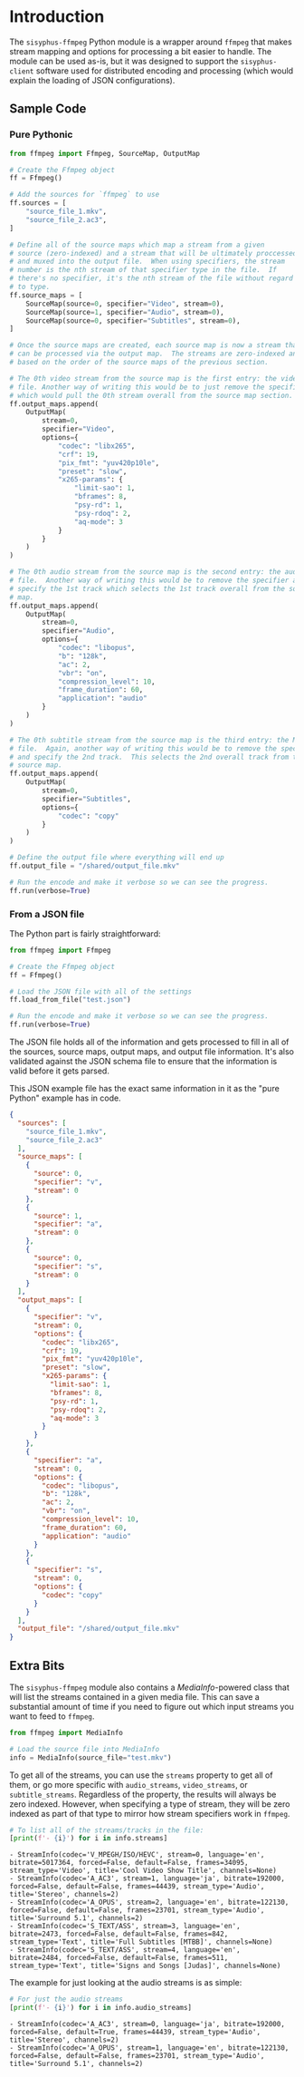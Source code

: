 # Introduction

The `sisyphus-ffmpeg` Python module is a wrapper around `ffmpeg` that makes stream mapping and options for processing a bit easier to handle.  The module can be used as-is, but it was designed to support the `sisyphus-client` software used for distributed encoding and processing (which would explain the loading of JSON configurations).

## Sample Code

### Pure Pythonic

```python
from ffmpeg import Ffmpeg, SourceMap, OutputMap

# Create the Ffmpeg object
ff = Ffmpeg()

# Add the sources for `ffmpeg` to use
ff.sources = [
    "source_file_1.mkv",
    "source_file_2.ac3",
]

# Define all of the source maps which map a stream from a given
# source (zero-indexed) and a stream that will be ultimately proccessed
# and muxed into the output file.  When using specifiers, the stream
# number is the nth stream of that specifier type in the file.  If
# there's no specifier, it's the nth stream of the file without regard
# to type.
ff.source_maps = [
    SourceMap(source=0, specifier="Video", stream=0),
    SourceMap(source=1, specifier="Audio", stream=0),
    SourceMap(source=0, specifier="Subtitles", stream=0),
]

# Once the source maps are created, each source map is now a stream that
# can be processed via the output map.  The streams are zero-indexed and
# based on the order of the source maps of the previous section.

# The 0th video stream from the source map is the first entry: the video
# file. Another way of writing this would be to just remove the specifier
# which would pull the 0th stream overall from the source map section.
ff.output_maps.append(
    OutputMap(
        stream=0, 
        specifier="Video", 
        options={
            "codec": "libx265",
            "crf": 19,
            "pix_fmt": "yuv420p10le",
            "preset": "slow",
            "x265-params": {
                "limit-sao": 1,
                "bframes": 8,
                "psy-rd": 1,
                "psy-rdoq": 2,
                "aq-mode": 3
            }
        }    
    )
)

# The 0th audio stream from the source map is the second entry: the audio
# file.  Another way of writing this would be to remove the specifier and
# specify the 1st track which selects the 1st track overall from the source
# map.
ff.output_maps.append(
    OutputMap(
        stream=0, 
        specifier="Audio", 
        options={
            "codec": "libopus",
            "b": "128k",
            "ac": 2,
            "vbr": "on",
            "compression_level": 10,
            "frame_duration": 60,
            "application": "audio"
        }    
    )
)

# The 0th subtitle stream from the source map is the third entry: the MKV
# file.  Again, another way of writing this would be to remove the specifier
# and specify the 2nd track.  This selects the 2nd overall track from the
# source map.
ff.output_maps.append(
    OutputMap(
        stream=0,
        specifier="Subtitles",
        options={
            "codec": "copy"
        }
    )
)

# Define the output file where everything will end up
ff.output_file = "/shared/output_file.mkv"

# Run the encode and make it verbose so we can see the progress.
ff.run(verbose=True)
```

### From a JSON file

The Python part is fairly straightforward:
```python
from ffmpeg import Ffmpeg

# Create the Ffmpeg object
ff = Ffmpeg()

# Load the JSON file with all of the settings
ff.load_from_file("test.json")

# Run the encode and make it verbose so we can see the progress.
ff.run(verbose=True)
```

The JSON file holds all of the information and gets processed to fill in all of the sources, source maps, output maps, and output file information.  It's also validated against the JSON schema file to ensure that the information is valid before it gets parsed.

This JSON example file has the exact same information in it as the "pure Python" example has in code.

```json
{
  "sources": [
    "source_file_1.mkv",
    "source_file_2.ac3"
  ],
  "source_maps": [
    {
      "source": 0,
      "specifier": "v",
      "stream": 0
    },
    {
      "source": 1,
      "specifier": "a",
      "stream": 0
    },
    {
      "source": 0,
      "specifier": "s",
      "stream": 0
    }
  ],
  "output_maps": [
    {
      "specifier": "v",
      "stream": 0,
      "options": {
        "codec": "libx265",
        "crf": 19,
        "pix_fmt": "yuv420p10le",
        "preset": "slow",
        "x265-params": {
          "limit-sao": 1,
          "bframes": 8,
          "psy-rd": 1,
          "psy-rdoq": 2,
          "aq-mode": 3
        }
      }
    },
    {
      "specifier": "a",
      "stream": 0,
      "options": {
        "codec": "libopus",
        "b": "128k",
        "ac": 2,
        "vbr": "on",
        "compression_level": 10,
        "frame_duration": 60,
        "application": "audio"
      }
    },
    {
      "specifier": "s",
      "stream": 0,
      "options": {
        "codec": "copy"
      }
    }
  ],
  "output_file": "/shared/output_file.mkv"
}
```

## Extra Bits

The `sisyphus-ffmpeg` module also contains a _MediaInfo_-powered class that will list the streams contained in a given media file.  This can save a substantial amount of time if you need to figure out which input streams you want to feed to `ffmpeg`.

```python
from ffmpeg import MediaInfo

# Load the source file into MediaInfo
info = MediaInfo(source_file="test.mkv")
```

To get all of the streams, you can use the `streams` property to get all of them, or go more specific with `audio_streams`, `video_streams`, or `subtitle_streams`.  Regardless of the property, the results will always be zero indexed.  However, when specifying a type of stream, they will be zero indexed as part of that type to mirror how stream specifiers work in `ffmpeg`.

```python
# To list all of the streams/tracks in the file:
[print(f'- {i}') for i in info.streams]
```

```
- StreamInfo(codec='V_MPEGH/ISO/HEVC', stream=0, language='en', bitrate=5017364, forced=False, default=False, frames=34095, stream_type='Video', title='Cool Video Show Title', channels=None)
- StreamInfo(codec='A_AC3', stream=1, language='ja', bitrate=192000, forced=False, default=False, frames=44439, stream_type='Audio', title='Stereo', channels=2)
- StreamInfo(codec='A_OPUS', stream=2, language='en', bitrate=122130, forced=False, default=False, frames=23701, stream_type='Audio', title='Surround 5.1', channels=2)
- StreamInfo(codec='S_TEXT/ASS', stream=3, language='en', bitrate=2473, forced=False, default=False, frames=842, stream_type='Text', title='Full Subtitles [MTBB]', channels=None)
- StreamInfo(codec='S_TEXT/ASS', stream=4, language='en', bitrate=2484, forced=False, default=False, frames=511, stream_type='Text', title='Signs and Songs [Judas]', channels=None)
```

The example for just looking at the audio streams is as simple:

```python
# For just the audio streams
[print(f'- {i}') for i in info.audio_streams]
```

```
- StreamInfo(codec='A_AC3', stream=0, language='ja', bitrate=192000, forced=False, default=True, frames=44439, stream_type='Audio', title='Stereo', channels=2)
- StreamInfo(codec='A_OPUS', stream=1, language='en', bitrate=122130, forced=False, default=False, frames=23701, stream_type='Audio', title='Surround 5.1', channels=2)
```
